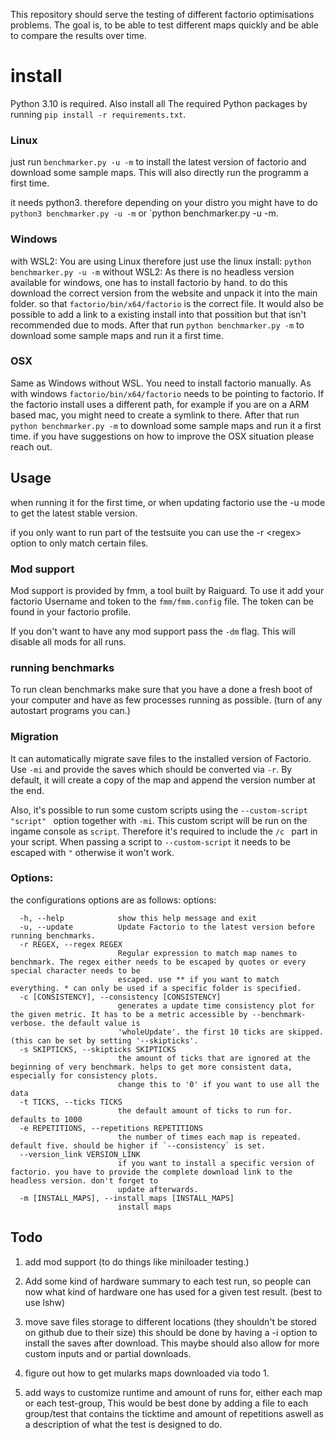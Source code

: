 This repository should serve the testing of different factorio optimisations problems.
The goal is, to be able to test different maps quickly and be able to compare the results over time.  

# install
Python 3.10 is required.
Also install all The required Python packages by running `pip install -r requirements.txt`.
### Linux
just run `benchmarker.py -u -m` to install the latest version of factorio and download some sample maps. This will also directly run the programm a first time.

it needs python3. therefore depending on your distro you might have to do `python3 benchmarker.py -u -m` or `python benchmarker.py -u -m.
### Windows
with WSL2:
You are using Linux therefore just use the linux install: `python benchmarker.py -u -m`
without WSL2:
As there is no headless version available for windows, one has to install factorio by hand. to do this download the correct version from the website and unpack it into the main folder. so that `factorio/bin/x64/factorio` is the correct file. It would also be possible to add a link to a existing install into that possition but that isn't recommended due to mods.
After that run `python benchmarker.py -m` to download some sample maps and run it a first time.

### OSX
Same as Windows without WSL. You need to install factorio manually. As with windows `factorio/bin/x64/factorio` needs to be pointing to factorio. If the factorio install uses a different path, for example if you are on a ARM based mac, you might need to create a symlink to there.
After that run `python benchmarker.py -m` to download some sample maps and run it a first time.
if you have suggestions on how to improve the OSX situation please reach out.
## Usage

when running it for the first time, or when updating factorio use the -u mode to get the latest stable version.

if you only want to run part of the testsuite you can use the -r \<regex> option to only match certain files.

### Mod support
Mod support is provided by fmm, a tool built by Raiguard. To use it add your factorio Username and token to the `fmm/fmm.config` file. The token can be found in your factorio profile.

If you don't want to have any mod support pass the `-dm` flag. This will disable all mods for all runs.  

### running benchmarks
To run clean benchmarks make sure that you have a done a fresh boot of your computer and have as few processes running as possible. (turn of any autostart programs you can.)

### Migration
It can automatically migrate save files to the installed version of Factorio. Use `-mi` and provide the saves which should be converted via `-r`. By default, it will create a copy of the map and append the version number at the end.

Also, it's possible to run some custom scripts using the `--custom-script "script" ` option together with `-mi`. This custom script will be run on the ingame console as `script`. Therefore it's required to include the `/c ` part in your script. When passing a script to `--custom-script` it needs to be escaped with `"` otherwise it won't work.
### Options:
the configurations options are as follows:
options:
```
  -h, --help            show this help message and exit
  -u, --update          Update Factorio to the latest version before running benchmarks.
  -r REGEX, --regex REGEX
                        Regular expression to match map names to benchmark. The regex either needs to be escaped by quotes or every special character needs to be
                        escaped. use ** if you want to match everything. * can only be used if a specific folder is specified.
  -c [CONSISTENCY], --consistency [CONSISTENCY]
                        generates a update time consistency plot for the given metric. It has to be a metric accessible by --benchmark-verbose. the default value is
                        'wholeUpdate'. the first 10 ticks are skipped.(this can be set by setting '--skipticks'.
  -s SKIPTICKS, --skipticks SKIPTICKS
                        the amount of ticks that are ignored at the beginning of very benchmark. helps to get more consistent data, especially for consistency plots.
                        change this to '0' if you want to use all the data
  -t TICKS, --ticks TICKS
                        the default amount of ticks to run for. defaults to 1000
  -e REPETITIONS, --repetitions REPETITIONS
                        the number of times each map is repeated. default five. should be higher if `--consistency` is set.
  --version_link VERSION_LINK
                        if you want to install a specific version of factorio. you have to provide the complete download link to the headless version. don't forget to
                        update afterwards.
  -m [INSTALL_MAPS], --install_maps [INSTALL_MAPS]
                        install maps
```

## Todo

1) add mod support (to do things like miniloader testing.)
2) Add some kind of hardware summary to each test run, so people can now what kind of hardware one has used for a given test result. (best to use lshw)
2) move save files storage to different locations (they shouldn't be stored on github due to their size)
this should be done by having a -i option to install the saves after download. This maybe should also allow for more custom inputs and or partial downloads.
4) figure out how to get mularks maps downloaded via todo 1.

5) add ways to customize runtime and amount of runs for, either each map or each test-group, This would be best done by adding a file to each group/test that contains the ticktime and amount of repetitions aswell as a description of what the test is designed to do.
